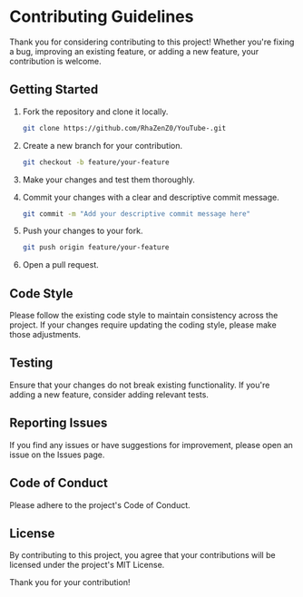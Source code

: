 # Contributing Guidelines

Thank you for considering contributing to this project! Whether you're fixing a bug, improving an existing feature, or adding a new feature, your contribution is welcome.

## Getting Started

1. Fork the repository and clone it locally.
   
   ```bash
   git clone https://github.com/RhaZenZ0/YouTube-.git
   ```
   
2. Create a new branch for your contribution.

   ```bash
   git checkout -b feature/your-feature
   ```

3. Make your changes and test them thoroughly.

4. Commit your changes with a clear and descriptive commit message.

   ```bash
   git commit -m "Add your descriptive commit message here"
   ```
   
5. Push your changes to your fork.

   ```bash
   git push origin feature/your-feature
   ```
   
6. Open a pull request.

## Code Style

Please follow the existing code style to maintain consistency across the project. If your changes require updating the coding style, please make those adjustments.

## Testing

Ensure that your changes do not break existing functionality. If you're adding a new feature, consider adding relevant tests.

## Reporting Issues

If you find any issues or have suggestions for improvement, please open an issue on the Issues page.

## Code of Conduct

Please adhere to the project's Code of Conduct.

## License

By contributing to this project, you agree that your contributions will be licensed under the project's MIT License.

Thank you for your contribution!